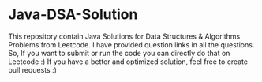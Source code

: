 # Java-DSA-Solution
This repository contain Java Solutions for Data Structures & Algorithms Problems from Leetcode.
I have provided question links in all the questions. So, If you want to submit or run the code you can directly do that on Leetcode :)
If you have a better and optimized solution, feel free to create pull requests :)

